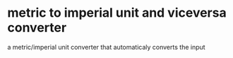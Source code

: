 # metric to imperial unit and viceversa converter
 a metric/imperial unit converter that automaticaly converts the input
